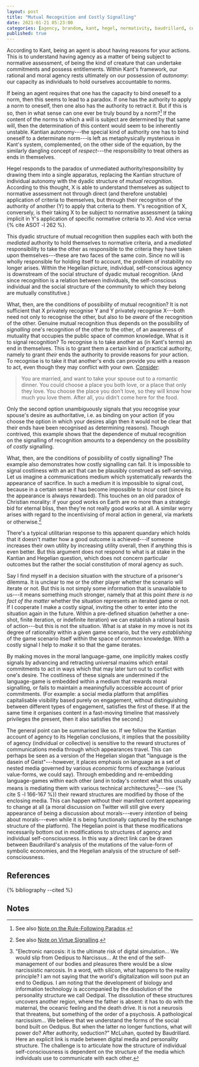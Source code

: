 ```yaml
---
layout: post
title: "Mutual Recognition and Costly Signalling"
date: 2021-01-21 05:23:00
categories: [agency, brandom, kant, hegel, normativity, baudrillard, costly signalling]
published: true
---
```


According to Kant, being an agent is about having reasons for your actions. This is to understand having agency as a matter of being subject to normative assessment, of being the kind of creature that can undertake commitments and possess entitlements. Within Kant's framework, our rational and moral agency rests ultimately on our possession of _autonomy_: our capacity as individuals to hold ourselves accountable to norms.

<!--more-->

If being an agent requires that one has the capacity to bind oneself to a norm, then this seems to lead to a paradox. If one has the authority to apply a norm to oneself, then one also has the authority to retract it. But if this is so, then in what sense can one ever be truly bound by a norm?[^1] If the content of the norms to which a will is subject are determined by that same will, then the determination of this content would seem to be inherently unstable. Kantian autonomy---the special kind of authority one has to bind oneself to a determinate norm---is left as metaphysically mysterious in Kant's system, complemented, on the other side of the equation, by the similarly dangling concept of _respect_---the responsibility to treat others as ends in themselves.

Hegel responds to the paradox of unmediated authority/responsibility by drawing them into a single apparatus, replacing the Kantian structure of individual autonomy with the dyadic structure of _mutual recognition_. According to this thought, X is able to understand themselves as subject to normative assessment not through direct (and therefore unstable) application of criteria to themselves, but through their recognition of the authority of another (Y) to apply that criteria to them. Y's recognition of X, conversely, is their taking X to be subject to normative assessment (a taking implicit in Y's application of specific normative criteria to X). And vice versa {% cite ASOT -l 262 %}.

This dyadic structure of mutual recognition then supplies each with both the _mediated_ authority to hold themselves to normative criteria, and a _mediated_ responsibility to take the other as responsible to the criteria they have taken upon themselves---these are two faces of the same coin. Since no will is wholly responsible for holding itself to account, the problem of instability no longer arises. Within the Hegelian picture, individual, self-conscious agency is downstream of the social structure of dyadic mutual recognition. (And since recognition is a relation between individuals, the self-conscious individual and the social structure of the community to which they belong are mutually constitutive.)

What, then, are the conditions of possibility of mutual recognition? It is not sufficient that X privately recognise Y and Y privately recognise X---both need not only to recognise the other, but also to be _aware_ of the recognition of the other. Genuine mutual recognition thus depends on the possibility of _signalling_ one's recognition of the other to the other, of an awareness of mutuality that occupies the public space of common knowledge. What is it to signal recognition? To recognise is to take another as (in Kant's terms) an end in themselves. This is to grant them a certain kind of practical authority, namely to grant _their_ ends the authority to provide reasons for _your_ action. To recognise is to take it that another's ends can provide you with a reason to act, even though they may conflict with your own. [Consider](https://thezvi.wordpress.com/2020/12/15/motive-ambiguity/):

> You are married, and want to take your spouse out to a romantic dinner. You could choose a place you both love, or a place that only they love. You choose the place you don’t love, so they will know how much you love them. After all, you didn’t come here for the food.

Only the second option unambiguously signals that you recognise your spouse's desire as authoritative, i.e. as binding on your action (if you choose the option in which your desires align then it would not be clear that their ends have been recognised as determining reasons). Though contrived, this example shows that the dependence of mutual recognition on the signalling of recognition amounts to a dependency on the possibility of _costly_ signalling.

What, then, are the conditions of possibility of costly signalling? The example also demonstrates how costly signalling can fail. It is impossible to signal costliness with an act that can be plausibly construed as self-serving. Let us imagine a communications medium which systematically rewards the appearance of sacrifice. In such a medium it is impossible to signal cost, because in a certain sense it has become impossible to _incur_ cost (since its the appearance is always rewarded). This touches on an old paradox of Christian morality: if your good works on Earth are no more than a strategic bid for eternal bliss, then they're not really good works at all. A similar worry arises with regard to the incentivising of moral action in general, via markets or otherwise.[^2]

There's a typical utilitarian response to this apparent quandary which holds that it doesn't matter how a good outcome is achieved---if someone increases their own utility by increasing utility overall, then if anything this is even better. But this argument does not respond to what is at stake in the Kantian and Hegelian question, which does not concern particular outcomes but the rather the social constitution of moral agency as such.  

Say I find myself in a decision situation with the structure of a prisoner's dilemma. It is unclear to me or the other player whether the scenario will iterate or not. But this is not simply some information that is unavailable to us---it means something much stronger, namely that at this point _there is no fact of the matter_ whether the situation represents an iterated game or not. If I cooperate I make a costly signal, inviting the other to enter into the situation again in the future. Within a pre-defined situation (whether a one-shot, finite iteration, or indefinite iteration) we can establish a rational basis of action---but this is not the situation. What is at stake in my move is not its degree of rationality within a given game scenario, but the very _establishing_ of the game scenario itself within the space of common knowledge. With a costly signal I help to _make_ it so that the game iterates.

By making moves in the moral language-game, one implicitly makes costly signals by advancing and retracting universal maxims which entail commitments to act in ways which that may later turn out to conflict with one's desire. The costliness of these signals are undermined if the language-game is embedded within a medium that rewards moral signalling, or fails to maintain a meaningfully accessible account of prior commitments. (For example: a social media platform that amplifies capitalisable visibility based purely on engagement, without distinguishing between different types of engagement, satisfies the first of these. If at the same time it organises content in a fast-moving timeline that massively privileges the present, then it also satisfies the second.)

The general point can be summarised like so. If we follow the Kantian account of agency to its Hegelian conclusions, it implies that the possibility of agency (individual or collective) is sensitive to the reward structures of communications media through which appearances travel. This can perhaps be seen as a version of the Hegelian slogan that "language is the dasein of Geist"---however, it places emphasis on language as a set of nested media governed by various _economic_ forms of exchange (various value-forms, we could say). Through embedding and re-embedding language-games within each other (and in today's context what this usually means is mediating them with various technical architectures[^3]---see {% cite S -l 166-167 %}) their reward structures are modified by those of the enclosing media. This can happen without their manifest content appearing to change at all (a moral discussion on Twitter will still give every appearance of being a discussion about morals---every _intention_ of being about morals---even while it is being functionally captured by the exchange structure of the platform). The Hegelian point is that these modifications necessarily bottom out in modifications to structures of agency and individual self-consciousness. In this way a direct link can be drawn between Baudrillard's analysis of the mutations of the value-form of symbolic economies, and the Hegelian analysis of the structure of self-consciousness.

## References
{% bibliography --cited %}

## Notes

[^1]: See also [Note on the Rule-Following Paradox](/2020/08/18/rule-following.html).

[^2]: See also [Note on Virtue Signalling](/2020/06/10/virtue-signalling.html).

[^3]: "Electronic narcosis: it is the ultimate risk of digital simulation... We would slip from Oedipus to Narcissus... At the end of the self-management of our bodies and pleasures there would be a slow narcissistic narcosis. In a word, with silicon, what happens to the reality principle? I am not saying that the world's digitalization will soon put an end to Oedipus. I am noting that the development of biology and information technology is accompanied by the dissolution of the personality structure we call Oedipal. The dissolution of these structures uncovers another region, where the father is absent: it has to do with the maternal, the oceanic feeling and the death drive. It is not a neurosis that threatens, but something of the order of a psychosis. A pathological narcissism... We believe that we understand the forms of the social bond built on Oedipus. But when the latter no longer functions, what will power do? After authority, seduction?" McLuhan, quoted by Baudrillard. Here an explicit link is made between digital media and personality structure. The challenge is to articulate how the structure of individual self-consciousness is dependent on the structure of the media which individuals use to communicate with each other.

